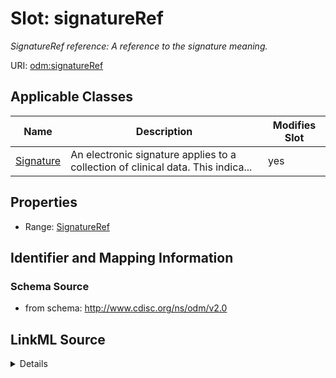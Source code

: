# Slot: signatureRef


_SignatureRef reference: A reference to the signature meaning._



URI: [odm:signatureRef](http://www.cdisc.org/ns/odm/v2.0/signatureRef)



<!-- no inheritance hierarchy -->




## Applicable Classes

| Name | Description | Modifies Slot |
| --- | --- | --- |
[Signature](Signature.md) | An electronic signature applies to a collection of clinical data. This indica... |  yes  |







## Properties

* Range: [SignatureRef](SignatureRef.md)





## Identifier and Mapping Information







### Schema Source


* from schema: http://www.cdisc.org/ns/odm/v2.0




## LinkML Source

<details>
```yaml
name: signatureRef
description: 'SignatureRef reference: A reference to the signature meaning.'
from_schema: http://www.cdisc.org/ns/odm/v2.0
rank: 1000
alias: signatureRef
domain_of:
- Signature
range: SignatureRef

```
</details>